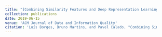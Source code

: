 ```yaml
---
title: "[Combining Similarity Features and Deep Representation Learning for Stance Detection in the Context of Checking Fake News](https://dl.acm.org/citation.cfm?id=3287763)"
collection: publications
date: 2019-06-15
venue: 'ACM Journal of Data and Information Quality'
citation: 'Luís Borges, Bruno Martins, and Pavel Calado. "Combining Similarity Features and Deep Representation Learning for Stance Detection in the Context of Checking Fake News". ACM Journal of Data and Information Quality, vol. 11, no.3. 2019.'
---
```


